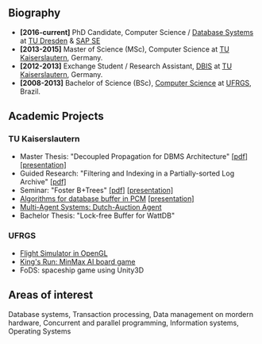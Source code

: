 ## Biography

- **[2016-current]** PhD Candidate, Computer Science / [Database Systems](https://wwwdb.inf.tu-dresden.de/) at [TU Dresden](https://tu-dresden.de/) & [SAP SE](https://www.sap.com/index.html)
- **[2013-2015]** Master of Science (MSc), Computer Science at [TU Kaiserslautern](http://www.uni-kl.de/startseite/), Germany.
- **[2012-2013]** Exchange Student / Research Assistant, [DBIS](http://lgis.informatik.uni-kl.de/cms/index.php?id=3) at [TU Kaiserslautern](http://www.uni-kl.de/startseite/), Germany.
- **[2008-2013]** Bachelor of Science (BSc), [Computer Science](http://www.inf.ufrgs.br/) at [UFRGS](http://www.ufrgs.com/), Brazil.

## Academic Projects


### TU Kaiserslautern

- Master Thesis: "Decoupled Propagation for DBMS Architecture" [[pdf]](https://llersch.github.io/assets/decoupled_propagation_for_dbms_architectures.pdf) [[presentation]](https://llersch.github.io/assets/decoupled_propagation.pdf)
- Guided Research: "Filtering and Indexing in a Partially-sorted Log Archive" [[pdf]](https://llersch.github.io/assets/indexinglogarchive.pdf)
- Seminar: "Foster B+Trees" [[pdf]](https://llersch.github.io/assets/foster_b_trees.pdf) [[presentation]](https://llersch.github.io/assets/presentation_foster_b_trees.pdf)
- [Algorithms for database buffer in PCM](https://bitbucket.org/lslersch/eessd/overview) [[presentation]](https://llersch.github.io/assets/wear_aware_pcm_buffer.pdf)
- [Multi-Agent Systems: Dutch-Auction Agent](https://bitbucket.org/lslersch/mas-project/overview)
- Bachelor Thesis: "Lock-free Buffer for WattDB"
 
 
### UFRGS

- [Flight Simulator in OpenGL](https://github.com/llersch/fcg20111/wiki)
- [King's Run: MinMax AI board game](https://github.com/llersch/kingsrun/wiki)
- FoDS: spaceship game using Unity3D
 
 
## Areas of interest

Database systems, Transaction processing, Data management on mordern hardware, Concurrent and parallel programming, Information systems, Operating Systems
